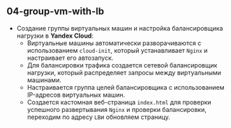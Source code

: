 ## **04-group-vm-with-lb**

- Создание группы виртуальных машин и настройка балансировщика нагрузки в **Yandex Cloud**:
  - Виртуальные машины автоматически разворачиваются с использованием `cloud-init`, который устанавливает `Nginx` и настраивает его автозапуск.
  - Для балансировки трафика создается сетевой балансировщик нагрузки, который распределяет запросы между виртуальными машинами.
  - Настраивается группа целей балансировщика с использованием IP-адресов виртуальных машин.
  - Создается кастомная веб-страница `index.html` для проверки успешного развертывания `Nginx` и проверки балансировки, переходим по адресу `LB`и обновляем страницу.
